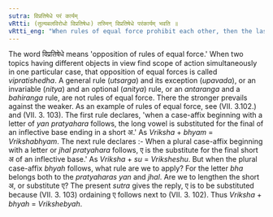 ```yaml
---
sutra: विप्रतिषेधे परं कार्यम्
vRtti: (तुल्यबलविरोधो विप्रतिषेधः) तस्मिन् विप्रतिषेधे परंकार्यम् भवति ॥
vRtti_eng: "When rules of equal force prohibit each other, then the last in the order herein given is to take effect."
---
```

The word विप्रतिषेधे means 'opposition of rules of equal force.' When two topics having different objects in view find scope of action simultaneously in one particular case, that opposition of equal forces is called _vipratishedha_. A general rule (_utsarga_) and its exception (_upavada_), or an invariable (_nitya_) and an optional (_anitya_) rule, or an _antaranga_ and a _bahiranga_ rule, are not rules of equal force. There the stronger prevails against the weaker. As an example of rules of equal force, see (VII. 3.102.) and (VII. 3. 103). The first rule declares, 'when a case-affix beginning with a letter of _yan_ _pratyahara_ follows, the long vowel is substituted for the final of an inflective base ending in a short अ.' As _Vriksha_ + _bhyam_ = _Vrikshabhyam_. The next rule declares :- When a plural case-affix beginning with a letter or _jhal_ _pratyahara_ follows, ए is the substitute for the final short अ of an inflective base.' As _Vriksha_ + _su_ = _Vriksheshu_. But when the plural case-affix _bhyah_ follows, what rule are we to apply? For the letter _bha_ belongs both to the _pratyaharas_ _yan_ and _jhal_. Are we to lengthen the short अ, or substitute ए? The present _sutra_ gives the reply, ए is to be substituted because (VII. 3. 103) ordaining ए follows next to (VII. 3. 102). Thus _Vriksha_ + _bhyah_ = _Vrikshebyah_.
